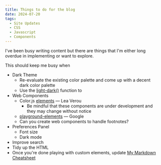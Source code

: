 ```yaml
---
title: Things to do for the blog
date: 2024-07-20
tags:
  - Site Updates
  - CSS
  - Javascript
  - Components
---
```


I've been busy writing content but there are things that I'm either long overdue in implementing or want to explore.

This should keep me busy when

* Dark Theme
  * Re-evaluate the existing color palette and come up with a decent dark color palette
  * Use the [light-dark()](https://developer.mozilla.org/en-US/docs/Web/CSS/color_value/light-dark) function to
* Web Components
  * Color.js [elements](https://elements.colorjs.io/) &mdash; Lea Verou
    * Be mindful that these components are under development and they may change without notice
  * [playground-elements](https://github.com/google/playground-elements) &mdash; Google
  * Can you create web components to handle footnotes?
* Preferences Panel
  * Font size
  * Dark mode
* Improve search
* Tidy up the HTML
* Once you're done playing with custom elements, update [My Markdown Cheatsheet](https://publishing-project.rivendellweb.net/my-markdown-cheatsheet/)
